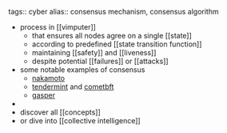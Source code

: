 tags:: cyber
alias:: consensus mechanism, consensus algorithm

- process in [[vimputer]]
	- that ensures all nodes agree on a single [[state]]
	- according to predefined [[state transition function]]
	- maintaining [[safety]] and [[liveness]]
	- despite potential [[failures]] or [[attacks]]
- some notable examples of consensus
	- [nakamoto](https://www.nervos.org/knowledge-base/what_is_nakamoto_consensus)
	- [tendermint](https://tendermint.com/) and [cometbft](https://cometbft.com/)
	- [gasper](https://ethereum.org/en/developers/docs/consensus-mechanisms/pos/gasper/)
-
- discover all [[concepts]]
- or dive into [[collective intelligence]]